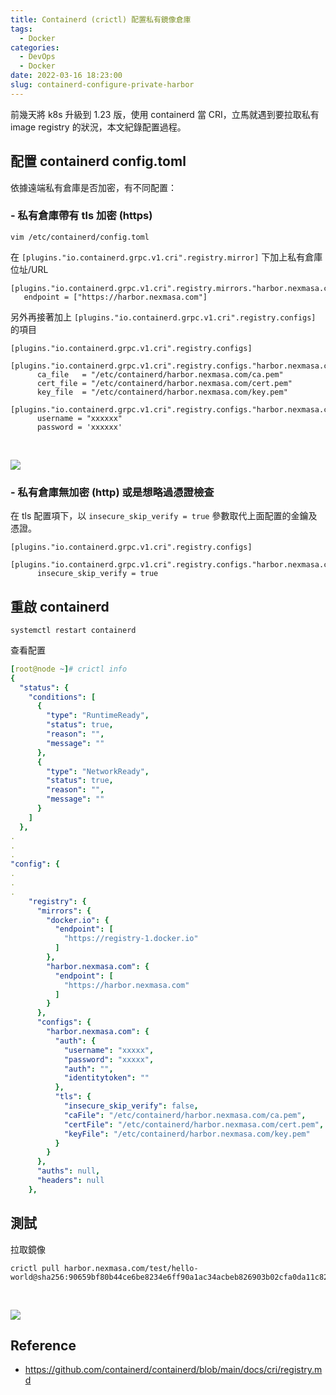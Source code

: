 ```yaml
---
title: Containerd (crictl) 配置私有鏡像倉庫
tags:
  - Docker
categories:
  - DevOps
  - Docker
date: 2022-03-16 18:23:00
slug: containerd-configure-private-harbor
---
```


前幾天將 k8s 升級到 1.23 版，使用 containerd 當 CRI，立馬就遇到要拉取私有 image registry 的狀況，本文紀錄配置過程。

<!--more-->

## 配置 containerd config.toml
依據遠端私有倉庫是否加密，有不同配置：
### - 私有倉庫帶有 tls 加密 (https)
```
vim /etc/containerd/config.toml
```
在 `[plugins."io.containerd.grpc.v1.cri".registry.mirror]` 下加上私有倉庫位址/URL
```
[plugins."io.containerd.grpc.v1.cri".registry.mirrors."harbor.nexmasa.com"]
   endpoint = ["https://harbor.nexmasa.com"]
```
另外再接著加上 `[plugins."io.containerd.grpc.v1.cri".registry.configs]` 的項目
```
[plugins."io.containerd.grpc.v1.cri".registry.configs]
   [plugins."io.containerd.grpc.v1.cri".registry.configs."harbor.nexmasa.com".tls]
      ca_file   = "/etc/containerd/harbor.nexmasa.com/ca.pem"
      cert_file = "/etc/containerd/harbor.nexmasa.com/cert.pem"
      key_file  = "/etc/containerd/harbor.nexmasa.com/key.pem"
   [plugins."io.containerd.grpc.v1.cri".registry.configs."harbor.nexmasa.com".auth]
      username = "xxxxxx"
      password = 'xxxxxx'
```

</br>

![](https://imgur.com/86AZK4p.png)

### - 私有倉庫無加密 (http) 或是想略過憑證檢查
在 tls 配置項下，以 `insecure_skip_verify = true` 參數取代上面配置的金鑰及憑證。
```
[plugins."io.containerd.grpc.v1.cri".registry.configs]
   [plugins."io.containerd.grpc.v1.cri".registry.configs."harbor.nexmasa.com".tls]
      insecure_skip_verify = true
```
## 重啟 containerd
```
systemctl restart containerd
```
查看配置
```yaml
[root@node ~]# crictl info
{
  "status": {
    "conditions": [
      {
        "type": "RuntimeReady",
        "status": true,
        "reason": "",
        "message": ""
      },
      {
        "type": "NetworkReady",
        "status": true,
        "reason": "",
        "message": ""
      }
    ]
  },
.
.
.
"config": {
.
.
.
    "registry": {
      "mirrors": {
        "docker.io": {
          "endpoint": [
            "https://registry-1.docker.io"
          ]
        },
        "harbor.nexmasa.com": {
          "endpoint": [
            "https://harbor.nexmasa.com"
          ]
        }
      },
      "configs": {
        "harbor.nexmasa.com": {
          "auth": {
            "username": "xxxxx",
            "password": "xxxxx",
            "auth": "",
            "identitytoken": ""
          },
          "tls": {
            "insecure_skip_verify": false,
            "caFile": "/etc/containerd/harbor.nexmasa.com/ca.pem",
            "certFile": "/etc/containerd/harbor.nexmasa.com/cert.pem",
            "keyFile": "/etc/containerd/harbor.nexmasa.com/key.pem"
          }
        }
      },
      "auths": null,
      "headers": null
    },
```

## 測試
拉取鏡像
```
crictl pull harbor.nexmasa.com/test/hello-world@sha256:90659bf80b44ce6be8234e6ff90a1ac34acbeb826903b02cfa0da11c82cbc042
```

</br>

![](https://imgur.com/CPIvAP8.png)

## Reference
- https://github.com/containerd/containerd/blob/main/docs/cri/registry.md
